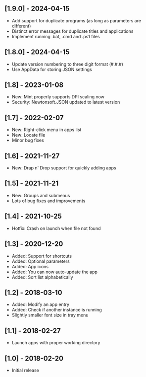 ## [1.9.0] - 2024-04-15
- Add support for duplicate programs (as long as parameters are different)
- Distinct error messages for duplicate titles and applications
- Implement running .bat, .cmd and .ps1 files

## [1.8.0] - 2024-04-15
- Update version numbering to three digit format (#.#.#)
- Use AppData for storing JSON settings

## [1.8] - 2023-01-08
- New: Mint properly supports DPI scaling now
- Security: Newtonsoft.JSON updated to latest version

## [1.7] - 2022-02-07
- New: Right-click menu in apps list
- New: Locate file
- Minor bug fixes

## [1.6] - 2021-11-27
- New: Drap n' Drop support for quickly adding apps

## [1.5] - 2021-11-21
- New: Groups and submenus
- Lots of bug fixes and improvements

## [1.4] - 2021-10-25
- Hotfix: Crash on launch when file not found

## [1.3] - 2020-12-20
- Added: Support for shortcuts
- Added: Optional parameters
- Added: App icons
- Added: You can now auto-update the app
- Added: Sort list alphabetically

## [1.2] - 2018-03-10
- Added: Modify an app entry
- Added: Check if another instance is running
- Slightly smaller font size in tray menu

## [1.1] - 2018-02-27
- Launch apps with proper working directory

## [1.0] - 2018-02-20
- Initial release